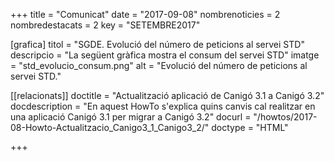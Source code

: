 +++
title           = "Comunicat"
date	 	  	    = "2017-09-08"
nombrenoticies  = 2
nombredestacats = 2
key 		  	    = "SETEMBRE2017"

[grafica]
titol      = "SGDE. Evolució del número de peticions al servei STD"
descripcio = "La següent gràfica mostra el consum del servei STD"
imatge     = "std_evolucio_consum.png"
alt        = "Evolució del número de peticions al servei STD."

[[relacionats]]
doctitle          = "Actualització aplicació de Canigó 3.1 a Canigó 3.2"
docdescription    = "En aquest HowTo s'explica quins canvis cal realitzar en una aplicació Canigó 3.1 per migrar a Canigó 3.2"
docurl            = "/howtos/2017-08-Howto-Actualitzacio_Canigo3_1_Canigo3_2/"
doctype           = "HTML"

+++
